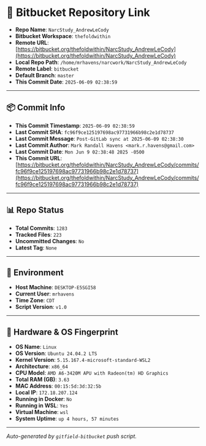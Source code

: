 # 🔗 Bitbucket Repository Link

- **Repo Name**: `NarcStudy_AndrewLeCody`
- **Bitbucket Workspace**: `thefoldwithin`
- **Remote URL**: [https://bitbucket.org/thefoldwithin/NarcStudy_AndrewLeCody](https://bitbucket.org/thefoldwithin/NarcStudy_AndrewLeCody)
- **Local Repo Path**: `/home/mrhavens/narcwork/NarcStudy_AndrewLeCody`
- **Remote Label**: `bitbucket`
- **Default Branch**: `master`
- **This Commit Date**: `2025-06-09 02:38:59`

---

## 📦 Commit Info

- **This Commit Timestamp**: `2025-06-09 02:38:59`
- **Last Commit SHA**: `fc96f9ce125197698ac97731966b98c2e1d78737`
- **Last Commit Message**: `Post-GitLab sync at 2025-06-09 02:38:30`
- **Last Commit Author**: `Mark Randall Havens <mark.r.havens@gmail.com>`
- **Last Commit Date**: `Mon Jun 9 02:38:48 2025 -0500`
- **This Commit URL**: [https://bitbucket.org/thefoldwithin/NarcStudy_AndrewLeCody/commits/fc96f9ce125197698ac97731966b98c2e1d78737](https://bitbucket.org/thefoldwithin/NarcStudy_AndrewLeCody/commits/fc96f9ce125197698ac97731966b98c2e1d78737)

---

## 📊 Repo Status

- **Total Commits**: `1283`
- **Tracked Files**: `223`
- **Uncommitted Changes**: `No`
- **Latest Tag**: `None`

---

## 🧭 Environment

- **Host Machine**: `DESKTOP-E5SGI58`
- **Current User**: `mrhavens`
- **Time Zone**: `CDT`
- **Script Version**: `v1.0`

---

## 🧬 Hardware & OS Fingerprint

- **OS Name**: `Linux`
- **OS Version**: `Ubuntu 24.04.2 LTS`
- **Kernel Version**: `5.15.167.4-microsoft-standard-WSL2`
- **Architecture**: `x86_64`
- **CPU Model**: `AMD A6-3420M APU with Radeon(tm) HD Graphics`
- **Total RAM (GB)**: `3.63`
- **MAC Address**: `00:15:5d:3d:32:5b`
- **Local IP**: `172.18.207.124`
- **Running in Docker**: `No`
- **Running in WSL**: `Yes`
- **Virtual Machine**: `wsl`
- **System Uptime**: `up 4 hours, 57 minutes`

---

_Auto-generated by `gitfield-bitbucket` push script._
